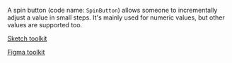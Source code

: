A spin button (code name: `SpinButton`) allows someone to incrementally adjust a value in small steps. It's mainly used for numeric values, but other values are supported too.

[Sketch toolkit]()

[Figma toolkit]()
